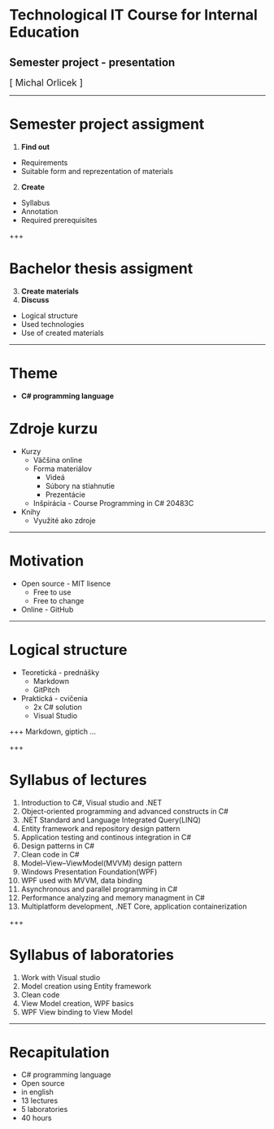 ﻿
# Technological IT Course for Internal Education
## Semester project - presentation
<div class="right">
<font size="4">[ Michal Orlicek <xorlic00@stud.fit.vutbr.cz> ]</font>
</div>

---
# **Semester project assigment**
1. **Find out**
  * Requirements
  * Suitable form and reprezentation of materials
2. **Create**
  * Syllabus
  * Annotation
  * Required prerequisites

+++
#  **Bachelor thesis assigment**
3. **Create materials**
4. **Discuss**
  * Logical structure
  * Used technologies
  * Use of created materials

---
# Theme
* **C# programming language**

# Zdroje kurzu
* Kurzy
  * Väčšina online
  * Forma materiálov
    * Videá
    * Súbory na stiahnutie
    * Prezentácie
  * Inšpirácia - Course Programming in C# 20483C
* Knihy
  * Využité ako zdroje

---
# Motivation
* Open source - MIT lisence
  * Free to use
  * Free to change
* Online - GitHub


---
# Logical structure
* Teoretická - prednášky
    * Markdown 
    * GitPitch
* Praktická - cvičenia
    * 2x C# solution
    * Visual Studio

+++
Markdown, giptich
...



+++
# **Syllabus of lectures** 
1. Introduction to C#, Visual studio and .NET
2. Object-oriented programming and advanced constructs in C#
3. .NET Standard and Language Integrated Query(LINQ)
4. Entity framework and repository design pattern
5. Application testing and continous integration in C#
6. Design patterns in C#
7. Clean code in C#
8. Model–View–ViewModel(MVVM) design pattern
9. Windows Presentation Foundation(WPF)
10. WPF used with MVVM, data binding
11. Asynchronous and parallel programming in C#
12. Performance analyzing and memory managment in C#
13. Multiplatform development, .NET Core, application containerization

+++
# **Syllabus of laboratories**
1. Work with Visual studio
2. Model creation using Entity framework
3. Clean code
4. View Model creation, WPF basics
5. WPF View binding to View Model

---
# **Recapitulation**
* C# programming language
* Open source
* in english
* 13 lectures
* 5 laboratories
* 40 hours